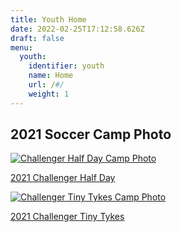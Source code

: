 ```yaml
---
title: Youth Home
date: 2022-02-25T17:12:58.626Z
draft: false
menu:
  youth:
    identifier: youth
    name: Home
    url: /#/
    weight: 1
---
```

## 2021 Soccer Camp Photo

[![Challenger Half Day Camp Photo](https://res.cloudinary.com/robinson-soccer/image/upload/v1647279719/Youth/Home/2021-challenger-half-day-small_y620qc.png)](https://res.cloudinary.com/robinson-soccer/image/upload/v1647279719/Youth/Home/2021-challenger-half-day-small_y620qc.png)

[2021 Challenger Half Day](https://res.cloudinary.com/robinson-soccer/image/upload/v1647279719/Youth/Home/2021-challenger-half-day-small_y620qc.png)

[![Challenger Tiny Tykes Camp Photo](/img/uploads/2021-challenger-tinytykes-small.png)](/img/uploads/2021-challenger-tinytykes-small.png)

[2021 Challenger Tiny Tykes](/img/uploads/2021-challenger-tinytykes-small.png)